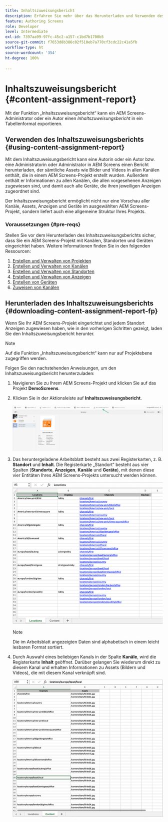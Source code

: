 ```yaml
---
title: Inhaltszuweisungsbericht
description: Erfahren Sie mehr über das Herunterladen und Verwenden des Inhaltszuweisungsberichts im Zusammenhang mit AEM Screens.
feature: Authoring Screens
role: Developer
level: Intermediate
exl-id: 7397aa99-97fc-45c2-a157-c1bd7b1700b5
source-git-commit: f7653d8b386c02f510eb7a770cf3cdc22c41a5fb
workflow-type: ht
source-wordcount: '354'
ht-degree: 100%

---
```


# Inhaltszuweisungsbericht {#content-assignment-report}

Mit der Funktion „Inhaltszuweisungsbericht“ kann ein AEM Screens-Administrator oder ein Autor einen *Inhaltszuweisungsbericht* in ein Tabellenformat exportieren.

## Verwenden des Inhaltszuweisungsberichts {#using-content-assignment-report}

Mit dem Inhaltszuweisungsbericht kann eine Autorin oder ein Autor bzw. eine Administratorin oder Administrator in AEM Screens einen Bericht herunterladen, der sämtliche Assets wie Bilder und Videos in allen Kanälen enthält, die in einem AEM Screens-Projekt erstellt wurden. Außerdem enthält er Informationen zu allen Kanälen, die allen vorgesehenen Anzeigen zugewiesen sind, und damit auch alle Geräte, die ihren jeweiligen Anzeigen zugeordnet sind.

Der Inhaltszuweisungsbericht ermöglicht nicht nur eine Vorschau aller Kanäle, Assets, Anzeigen und Geräte im ausgewählten AEM Screens-Projekt, sondern liefert auch eine allgemeine Struktur Ihres Projekts.


### Voraussetzungen {#pre-reqs}

Stellen Sie vor dem Herunterladen des Inhaltszuweisungsberichts sicher, dass Sie ein AEM Screens-Projekt mit Kanälen, Standorten und Geräten eingerichtet haben.
Weitere Informationen finden Sie in den folgenden Ressourcen:

1. [Erstellen und Verwalten von Projekten](/help/user-guide/creating-a-screens-project.md)
1. [Erstellen und Verwalten von Kanälen](/help/user-guide/managing-channels.md)
1. [Erstellen und Verwalten von Standorten](/help/user-guide/managing-locations.md)
1. [Erstellen und Verwalten von Anzeigen](/help/user-guide/managing-displays.md)
1. [Erstellen von Geräten](/help/user-guide/managing-devices.md)
1. [Zuweisen von Kanälen](/help/user-guide/channel-assignment-latest-fp.md)


## Herunterladen des Inhaltszuweisungsberichts {#downloading-content-assignment-report-fp}

Wenn Sie Ihr AEM Screens-Projekt eingerichtet und jedem Standort Anzeigen zugewiesen haben, wie in den vorherigen Schritten gezeigt, laden Sie den Inhaltszuweisungsbericht herunter.

>[!NOTE]
>Auf die Funktion „Inhaltszuweisungsbericht“ kann nur auf Projektebene zugegriffen werden.

Folgen Sie den nachstehenden Anweisungen, um den Inhaltszuweisungsbericht herunterzuladen:

1. Navigieren Sie zu Ihrem AEM Screens-Projekt und klicken Sie auf das Projekt **DemoScreens**.

1. Klicken Sie in der Aktionsleiste auf **Inhaltszuweisungsbericht**.

   ![Bild](/help/user-guide/assets/content-assignment-report/can-download.png)

1. Das heruntergeladene Arbeitsblatt besteht aus zwei Registerkarten, z. B. **Standort** und **Inhalt**. Die Registerkarte „Standort“ besteht aus vier Spalten (**Standorte**, **Anzeigen**, **Kanäle** und **Geräte**), mit denen diese vier Entitäten Ihres AEM Screens-Projekts untersucht werden können.

   ![Bild](/help/user-guide/assets/content-assignment-report/report-sheet1.png)

   >[!NOTE]
   >Die im Arbeitsblatt angezeigten Daten sind alphabetisch in einem leicht lesbaren Format sortiert.

1. Durch Auswahl eines beliebigen Kanals in der Spalte **Kanäle**, wird die Registerkarte **Inhalt** geöffnet. Darüber gelangen Sie wiederum direkt zu diesem Kanal und erhalten Informationen zu Assets (Bildern und Videos), die mit diesem Kanal verknüpft sind.

   ![Bild](/help/user-guide/assets/content-assignment-report/report-sheet2.png)
